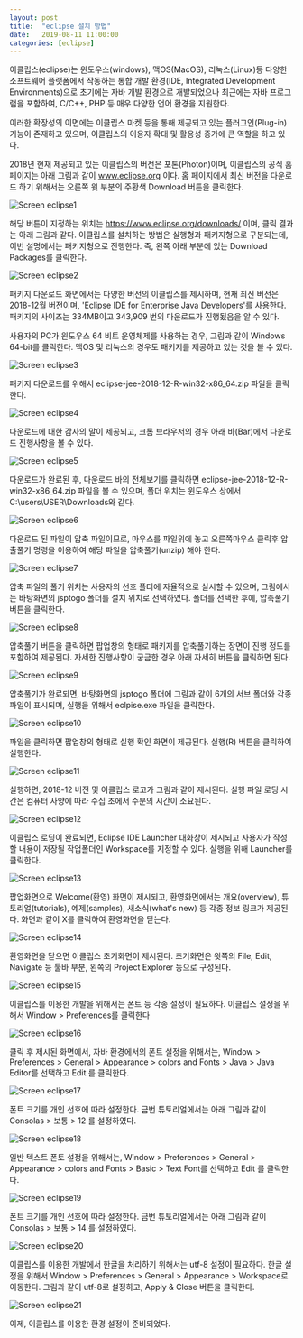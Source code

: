 ```yaml
---
layout: post
title:  "eclipse 설치 방법"
date:   2019-08-11 11:00:00 
categories: [eclipse]
---
```

 
이클립스(eclipse)는 윈도우스(windows), 맥OS(MacOS), 리눅스(Linux)등 다양한 소프트웨어 플랫폼에서 작동하는 
통합 개발 환경(IDE, Integrated Development Environments)으로 초기에는 자바 개발 환경으로 개발되었으나
최근에는 자바 프로그램을 포함하여, C/C++, PHP 등 매우 다양한 언어 환경을 지원한다.
 
이러한 확장성의 이면에는 이클립스 마켓 등을 통해 제공되고 있는 플러그인(Plug-in) 기능이 존재하고 있으며,
이클립스의 이용자 확대 및 활용성 증가에 큰 역할을 하고 있다.

2018년 현재 제공되고 있는 이클립스의 버전은 포톤(Photon)이며, 이클립스의 공식 홈페이지는 아래 그림과 같이 www.eclipse.org 이다.
홈 페이지에서 최신 버전을 다운로드 하기 위해서는 오른쪽 윗 부분의 주황색 Download 버튼을 클릭한다. 

![Screen eclipse1](https://raw.githubusercontent.com/javaroadmap/javaroadmap.github.io/master/static/img/_posts/eclipseinstall/eclipse1.png "Screen eclipse1")

해당 버튼이 지정하는 위치는 https://www.eclipse.org/downloads/ 이며, 클릭 결과는 아래 그림과 같다.
이클립스를 설치하는 방법은 실행형과 패키지형으로 구분되는데, 이번 설명에서는 패키지형으로 진행한다. 즉, 왼쪽 아래 부분에 있는 Download Packages를 클릭한다.

![Screen eclipse2](https://raw.githubusercontent.com/javaroadmap/javaroadmap.github.io/master/static/img/_posts/eclipseinstall/eclipse2.png "Screen eclipse2")
 
패키지 다운로드 화면에서는 다양한 버전의 이클립스를 제시하며, 현재 최신 버전은 2018-12월 버전이며, 'Eclipse IDE for Enterprise Java Developers'를 사용한다.  패키지의 사이즈는 334MB이고 343,909 번의 다운로드가 진행됬음을 알 수 있다.

사용자의 PC가 윈도우스 64 비트 운영체제를 사용하는 경우, 그림과 같이 Windows 64-bit를 클릭한다. 맥OS 및 리눅스의 경우도 패키지를 제공하고 있는 것을 볼 수 있다.

![Screen eclipse3](https://raw.githubusercontent.com/javaroadmap/javaroadmap.github.io/master/static/img/_posts/eclipseinstall/eclipse3.png "Screen eclipse3")

패키지 다운로드를 위해서 eclipse-jee-2018-12-R-win32-x86_64.zip 파일을 클릭한다.

![Screen eclipse4](https://raw.githubusercontent.com/javaroadmap/javaroadmap.github.io/master/static/img/_posts/eclipseinstall/eclipse4.png "Screen eclipse4")

다운로드에 대한 감사의 말이 제공되고, 크롬 브라우저의 경우 아래 바(Bar)에서 다운로드 진행사항을 볼 수 있다.

![Screen eclipse5](https://raw.githubusercontent.com/javaroadmap/javaroadmap.github.io/master/static/img/_posts/eclipseinstall/eclipse5.png "Screen eclipse5")

다운로드가 완료된 후, 다운로드 바의 전체보기를 클릭하면 eclipse-jee-2018-12-R-win32-x86_64.zip 파일을 볼 수 있으며, 폴더 위치는 윈도우스 상에서 C:\users\USER\Downloads와 같다.

![Screen eclipse6](https://raw.githubusercontent.com/javaroadmap/javaroadmap.github.io/master/static/img/_posts/eclipseinstall/eclipse6.png "Screen eclipse6")

다운로드 된 파일이 압축 파일이므로, 마우스를 파일위에 놓고 오른쪽마우스 클릭후 압출풀기 명령을 이용하여 해당 파일을 압축풀기(unzip) 해야 한다.

![Screen eclipse7](https://raw.githubusercontent.com/javaroadmap/javaroadmap.github.io/master/static/img/_posts/eclipseinstall/eclipse7.png "Screen eclipse7")

압축 파일의 풀기 위치는 사용자의 선호 폴더에 자율적으로 실시할 수 있으며, 그림에서는 바탕화면의 jsptogo 폴더를 설치 위치로 선택하였다. 폴더를 선택한 후에, 압축풀기 버튼을 클릭한다.

![Screen eclipse8](https://raw.githubusercontent.com/javaroadmap/javaroadmap.github.io/master/static/img/_posts/eclipseinstall/eclipse8.png "Screen eclipse8")
 
압축풀기 버튼을 클릭하면 팝업창의 형태로 패키지를 압축풀기하는 장면이 진행 정도를 포함하여 제공된다. 자세한 진행사항이 궁금한 경우 아래 자세히 버튼을 클릭하면 된다.
 
![Screen eclipse9](https://raw.githubusercontent.com/javaroadmap/javaroadmap.github.io/master/static/img/_posts/eclipseinstall/eclipse9.png "Screen eclipse9")

압축풀기가 완료되면, 바탕화면의 jsptogo 폴더에 그림과 같이 6개의 서브 폴더와 각종 파일이 표시되며, 실행을 위해서 eclpise.exe 파일을 클릭한다.

![Screen eclipse10](https://raw.githubusercontent.com/javaroadmap/javaroadmap.github.io/master/static/img/_posts/eclipseinstall/eclipse10.png "Screen eclipse10")

파일을 클릭하면 팝업창의 형태로 실행 확인 화면이 제공된다.  실행(R) 버튼을 클릭하여 실행한다.

![Screen eclipse11](https://raw.githubusercontent.com/javaroadmap/javaroadmap.github.io/master/static/img/_posts/eclipseinstall/eclipse11.png "Screen eclipse11")
  
실행하면, 2018-12 버전 및 이클립스 로고가 그림과 같이 제시된다. 실행 파일 로딩 시간은 컴퓨터 사양에 따라 수십 초에서 수분의 시간이 소요된다.

![Screen eclipse12](https://raw.githubusercontent.com/javaroadmap/javaroadmap.github.io/master/static/img/_posts/eclipseinstall/eclipse12.png "Screen eclipse12")

이클립스 로딩이 완료되면, Eclipse IDE Launcher 대화창이 제시되고 사용자가 작성할 내용이 저장될 작업폴더인 Workspace를 지정할 수 있다. 실행을 위해 Launcher를 클릭한다.

![Screen eclipse13](https://raw.githubusercontent.com/javaroadmap/javaroadmap.github.io/master/static/img/_posts/eclipseinstall/eclipse13.png "Screen eclipse13")

팝업화면으로 Welcome(환영) 화면이 제시되고, 환영화면에서는 개요(overview), 튜토리얼(tutorials), 예제(samples), 새소식(what's new) 등 각종 정보 링크가 제공된다. 화면과 같이 X를 클릭하여 환영화면을 닫는다.
  
![Screen eclipse14](https://raw.githubusercontent.com/javaroadmap/javaroadmap.github.io/master/static/img/_posts/eclipseinstall/eclipse14.png "Screen eclipse14")

환영화면을 닫으면 이클립스 초기화면이 제시된다. 초기화면은 윗쪽의 File, Edit, Navigate 등 툴바 부분, 왼쪽의 Project Explorer 등으로 구성된다. 

![Screen eclipse15](https://raw.githubusercontent.com/javaroadmap/javaroadmap.github.io/master/static/img/_posts/eclipseinstall/eclipse15.png "Screen eclipse15")

이클립스를 이용한 개발을 위해서는 폰트 등 각종 설정이 필요하다. 
이클립스 설정을 위해서  Window > Preferences를 클릭한다
 
![Screen eclipse16](https://raw.githubusercontent.com/javaroadmap/javaroadmap.github.io/master/static/img/_posts/eclipseinstall/eclipse16.png "Screen eclipse16")

클릭 후 제시된 화면에서, 자바 환경에서의 폰트 설정을 위해서는, Window > Preferences > General > Appearance > colors and Fonts > Java > Java Editor를 선택하고  Edit 를 클릭한다.
 
![Screen eclipse17](https://raw.githubusercontent.com/javaroadmap/javaroadmap.github.io/master/static/img/_posts/eclipseinstall/eclipse17.png "Screen eclipse17")

폰트 크기를 개인 선호에 따라 설정한다.  금번 튜토리얼에서는 아래 그림과 같이 Consolas > 보통 > 12 를 설정하였다.

![Screen eclipse18](https://raw.githubusercontent.com/javaroadmap/javaroadmap.github.io/master/static/img/_posts/eclipseinstall/eclipse18.png "Screen eclipse18")

일반 텍스트 폰토 설정을 위해서는, Window > Preferences > General > Appearance > colors and Fonts > Basic > Text Font를 선택하고  Edit 를 클릭한다.

![Screen eclipse19](https://raw.githubusercontent.com/javaroadmap/javaroadmap.github.io/master/static/img/_posts/eclipseinstall/eclipse19.png "Screen eclipse19")

폰트 크기를 개인 선호에 따라 설정한다.  금번 튜토리얼에서는 아래 그림과 같이 Consolas > 보통 > 14 를 설정하였다.

![Screen eclipse20](https://raw.githubusercontent.com/javaroadmap/javaroadmap.github.io/master/static/img/_posts/eclipseinstall/eclipse20.png "Screen eclipse20")

이클립스를 이용한 개발에서 한글을 처리하기 위해서는 utf-8 설정이 필요하다. 한글 설정을 위해서 Window > Preferences > General > Appearance > Workspace로 이동한다. 그림과 같이 utf-8로 설정하고, Apply & Close 버튼을 클릭한다. 
 
![Screen eclipse21](https://raw.githubusercontent.com/javaroadmap/javaroadmap.github.io/master/static/img/_posts/eclipseinstall/eclipse21.png "Screen eclipse21")

이제, 이클립스를 이용한 환경 설정이 준비되었다.
